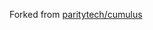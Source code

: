 Forked from [paritytech/cumulus](https://github.com/paritytech/polkadot-sdk/tree/polkadot-v0.9.43/pallets/collator-selection)
